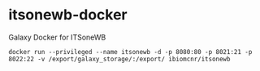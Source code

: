 # itsonewb-docker
Galaxy Docker for ITSoneWB


```
docker run --privileged --name itsonewb -d -p 8080:80 -p 8021:21 -p 8022:22 -v /export/galaxy_storage/:/export/ ibiomcnr/itsonewb
```
